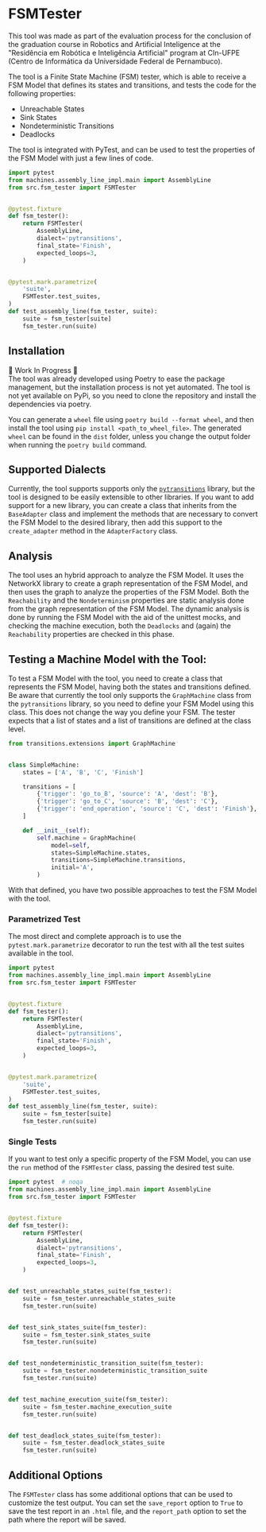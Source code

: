 # FSMTester
This tool was made as part of the evaluation process for the conclusion of the graduation course in Robotics and Artificial Inteligence at the "Residência em Robótica e Inteligência Artificial" program at CIn-UFPE (Centro de Informática da Universidade Federal de Pernambuco).

The tool is a Finite State Machine (FSM) tester, which is able to receive a FSM Model that defines its states and transitions, and tests the code for the following properties:
- Unreachable States
- Sink States
- Nondeterministic Transitions
- Deadlocks

The tool is integrated with PyTest, and can be used to test the properties of the FSM Model with just a few lines of code.
```python
import pytest
from machines.assembly_line_impl.main import AssemblyLine
from src.fsm_tester import FSMTester


@pytest.fixture
def fsm_tester():
    return FSMTester(
        AssemblyLine,
        dialect='pytransitions',
        final_state='Finish',
        expected_loops=3,
    )


@pytest.mark.parametrize(
    'suite',
    FSMTester.test_suites,
)
def test_assembly_line(fsm_tester, suite):
    suite = fsm_tester[suite]
    fsm_tester.run(suite)
```

## Installation
🚧 Work In Progress 🚧 </br>
The tool was already developed using Poetry to ease the package management, but the installation process is not yet automated. The tool is not yet available on PyPi, so you need to clone the repository and install the dependencies via poetry.

You can generate a `wheel` file using `poetry build --format wheel`, and then install the tool using `pip install <path_to_wheel_file>`.
The generated `wheel` can be found in the `dist` folder, unless you change the output folder when running the `poetry build` command.

## Supported Dialects
Currently, the tool supports supports only the [`pytransitions`](https://github.com/pytransitions/transitions) library, but the tool is designed to be easily extensible to other libraries. If you want to add support for a new library, you can create a class that inherits from the `BaseAdapter` class and implement the methods that are necessary to convert the FSM Model to the desired library, then add this support to the `create_adapter` method in the `AdapterFactory` class.

## Analysis
The tool uses an hybrid approach to analyze the FSM Model. It uses the NetworkX library to create a graph representation of the FSM Model, and then uses the graph to analyze the properties of the FSM Model.
Both the `Reachability` and the `Nondeterminism` properties are static analysis done from the graph representation of the FSM Model. The dynamic analysis is done by running the FSM Model with the aid of the unittest mocks, and checking the machine execution, both the `Deadlocks` and (again) the `Reachability` properties are checked in this phase.

## Testing a Machine Model with the Tool:
To test a FSM Model with the tool, you need to create a class that represents the FSM Model, having both the states and transitions defined.
Be aware that currently the tool only supports the `GraphMachine` class from the `pytransitions` library, so you need to define your FSM Model using this class.
This does not change the way you define your FSM.
The tester expects that a list of states and a list of transitions are defined at the class level.

```python
from transitions.extensions import GraphMachine


class SimpleMachine:
    states = ['A', 'B', 'C', 'Finish']

    transitions = [
        {'trigger': 'go_to_B', 'source': 'A', 'dest': 'B'},
        {'trigger': 'go_to_C', 'source': 'B', 'dest': 'C'},
        {'trigger': 'end_operation', 'source': 'C', 'dest': 'Finish'},
    ]

    def __init__(self):
        self.machine = GraphMachine(
            model=self,
            states=SimpleMachine.states,
            transitions=SimpleMachine.transitions,
            initial='A',
        )

```

With that defined, you have two possible approaches to test the FSM Model with the tool.

### Parametrized Test
The most direct and complete approach is to use the `pytest.mark.parametrize` decorator to run the test with all the test suites available in the tool.

```python
import pytest
from machines.assembly_line_impl.main import AssemblyLine
from src.fsm_tester import FSMTester


@pytest.fixture
def fsm_tester():
    return FSMTester(
        AssemblyLine,
        dialect='pytransitions',
        final_state='Finish',
        expected_loops=3,
    )


@pytest.mark.parametrize(
    'suite',
    FSMTester.test_suites,
)
def test_assembly_line(fsm_tester, suite):
    suite = fsm_tester[suite]
    fsm_tester.run(suite)

```

### Single Tests
If you want to test only a specific property of the FSM Model, you can use the `run` method of the `FSMTester` class, passing the desired test suite.

```python
import pytest  # noqa
from machines.assembly_line_impl.main import AssemblyLine
from src.fsm_tester import FSMTester


@pytest.fixture
def fsm_tester():
    return FSMTester(
        AssemblyLine,
        dialect='pytransitions',
        final_state='Finish',
        expected_loops=3,
    )


def test_unreachable_states_suite(fsm_tester):
    suite = fsm_tester.unreachable_states_suite
    fsm_tester.run(suite)


def test_sink_states_suite(fsm_tester):
    suite = fsm_tester.sink_states_suite
    fsm_tester.run(suite)


def test_nondeterministic_transition_suite(fsm_tester):
    suite = fsm_tester.nondeterministic_transition_suite
    fsm_tester.run(suite)


def test_machine_execution_suite(fsm_tester):
    suite = fsm_tester.machine_execution_suite
    fsm_tester.run(suite)


def test_deadlock_states_suite(fsm_tester):
    suite = fsm_tester.deadlock_states_suite
    fsm_tester.run(suite)

```

## Additional Options
The `FSMTester` class has some additional options that can be used to customize the test output.
You can set the `save_report` option to `True` to save the test report in an `.html` file, and the `report_path` option to set the path where the report will be saved.
